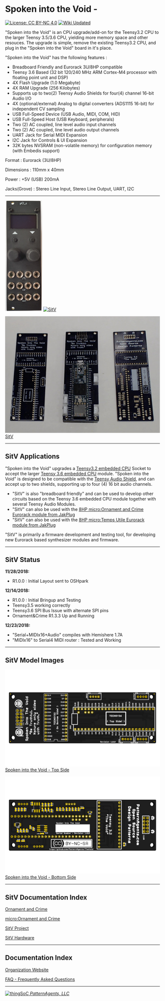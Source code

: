 # Spoken into the Void - 

[![License: CC BY-NC 4.0](https://img.shields.io/badge/License-CC%20BY--NC%204.0-lightgrey.svg)](https://creativecommons.org/licenses/by-nc/4.0/)
[![Wiki Updated](https://img.shields.io/badge/Wiki-Updated-blue.svg)](https://github.com/PatternAgents/TheVoid/wiki)

"Spoken into the Void" is an CPU upgrade/add-on for the Teensy3.2 CPU to the larger Teensy 3.5/3.6 CPU, 
yielding more memory space and other resouces. The upgrade is simple, remove the existing Teensy3.2 CPU, 
and plug in the "Spoken into the Void" board in it's place.

"Spoken into the Void" has the following features :

* Breadboard Friendly and Eurorack 3U/8HP compatible
* Teensy 3.6 Based (32 bit 120/240 MHz ARM Cortex-M4 processor with floating point unit and DSP)
* 4X Flash Upgrade (1.0 Megabyte)
* 4X RAM Upgrade   (256 Kilobytes)
* Supports up to two(2) Teensy Audio Shields for four(4) channel 16-bit Audio I/O
* 4X (optional/external)  Analog to digital converters (ADS1115 16-bit) for independent CV sampling
* USB Full-Speed Device (USB Audio, MIDI, COM, HID)
* USB Full-Speed Host (USB Keyboard, peripherals)
* Two  (2) AC coupled, line level audio input channels 
* Two  (2) AC coupled, line level audio output channels
* UART Jack for Serial MIDI Expansion
* I2C Jack for Controls & UI Expansion
* 32K bytes NVSRAM (non-volatile memory) for configuration memory (with Embedis support)

Format : Eurorack (3U/8HP)

Dimensions :  110mm x 40mm

Power : +5V (USB) 200mA

Jacks(Grove) : Stereo Line Input, Stereo Line Output, UART, I2C

---------------------------------------

[![micro:O&C](https://raw.githubusercontent.com/patternagents/SitV/master/SitV/images/uO_C.png?raw=true)](https://github.com/patternagents/SitV)  [![SitV](https://img.youtube.com/vi/XBFi51OQsEs/0.jpg)](https://www.youtube.com/watch?v=XBFi51OQsEs)


[![SitV](https://raw.githubusercontent.com/patternagents/SitV/master/SitV/images/osh_boards.png?raw=true)SitV](https://github.com/PatternAgents/SitV)

---------------------------------------
## SitV Applications <a name="SitV_Applications"/>

"Spoken into the Void" upgrades a [Teensy3.2 embedded CPU](https://www.pjrc.com/store/teensy32.html) Socket to accept the larger [Teensy 3.6 embedded CPU](https://www.pjrc.com/store/teensy36.html) module.
"Spoken into the Void" is designed to be compatible with the [Teensy Audio Shield](https://www.pjrc.com/store/teensy3_audio.html),
and can accept up to two shields, supporting up to four (4) 16 bit audio channels.

- "SitV" is also "breadboard friendly" and can be used to develop other circuits based on the Teensy 3.6 embedded CPU module
together with several Teensy Audio Modules.
- "SitV" can also be used with the [8HP micro:Ornament and Crime Eurorack module from JakPlug](https://github.com/jakplugg/uO_c)
- "SitV" can also be used with the [8HP micro:Temps Utile Eurorack module from JakPlug](https://github.com/jakplugg/T_u)

"SitV" is primarily a firmware development and testing tool, 
for developing new Eurorack based synthesizer modules and firmware.


---------------------------------------
## SitV Status <a name="SitV_Status"/>

**11/28/2018:** 
- R1.0.0 : Initial Layout sent to OSHpark

**12/14/2018:**
- R1.0.0 : Initial Bringup and Testing
- Teensy3.5 working correctly
- Teensy3.6 SPI Bus Issue with alternate SPI pins
- Ornament&Crime R1.3.3 Up and Running

**12/23/2018:**
- "Serial+MIDIx16+Audio" compiles with Hemishere 1.7A
- "MIDIx16" to Serial4 MIDI router : Tested and Working

---------------------------------------
## SitV Model Images


[![patternagents TheVoid](https://raw.githubusercontent.com/patternagents/SitV/master/SitV/images/SitV_top.png?raw=true)Spoken into the Void - Top Side](https://github.com/patternagents/SitV)


[![patternagents TheVoid](https://raw.githubusercontent.com/patternagents/SitV/master/SitV/images/SitV_bot.png?raw=true)Spoken into the Void - Bottom Side](https://github.com/patternagents/SitV)


---------------------------------------

## SitV Documentation Index <a name="TheVoid_documentation_index"/>

[Ornament and Crime](http://ornament-and-cri.me/)

[micro:Ornament and Crime](https://github.com/jakplugg/uO_c)

[SitV Project](https://github.com/PatternAgents/SitV/wiki)

[SitV Hardware](https://github.com/patternagents/SitV/tree/master/SitV/revisions/)


---------------------------------------

## Documentation Index <a name="documentation_index"/>

[Organization Website](http://patternagents.github.io)

[FAQ - Frequently Asked Questions](http://thingsoc.github.io/support/faq.html)

---------------------------------------

[![thingSoC](http://thingsoc.github.io/img/projects/thingSoC/thingSoC_thumb.png?raw=true) 
*PatternAgents, LLC*](http://thingsoc.github.io)
